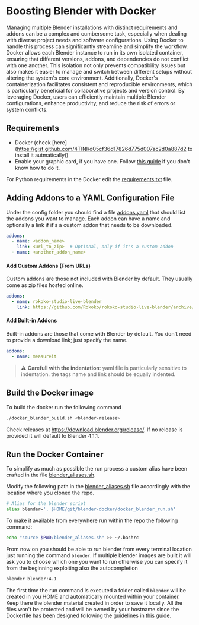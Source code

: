 # Boosting Blender with Docker

Managing multiple Blender installations with distinct requirements and addons can be a complex and cumbersome task, especially when dealing with diverse project needs and software configurations. Using Docker to handle this process can significantly streamline and simplify the workflow. Docker allows each Blender instance to run in its own isolated container, ensuring that different versions, addons, and dependencies do not conflict with one another. This isolation not only prevents compatibility issues but also makes it easier to manage and switch between different setups without altering the system's core environment. Additionally, Docker's containerization facilitates consistent and reproducible environments, which is particularly beneficial for collaborative projects and version control. By leveraging Docker, users can efficiently maintain multiple Blender configurations, enhance productivity, and reduce the risk of errors or system conflicts.

## Requirements
- Docker (check [here](https://gist.github.com/4TINI/d05cf36d17826d775d007ac2d0a887d2 to install it autmatically))
- Enable your graphic card, if you have one. Follow [this guide](https://medium.com/@luca4tini/guide-to-easily-enable-the-graphic-card-in-ubuntu-4a0b21625bec) if you don't know how to do it.

For Python requirements in the Docker edit the [requirements.txt](config/requirements.txt) file.

## Adding Addons to a YAML Configuration File
Under the config folder you should find a file [addons.yaml](config/addons.yaml) that should list the addons you want to manage. Each addon can have a name and optionally a link if it's a custom addon that needs to be downloaded.

```yaml
addons:
  - name: <addon_name>
    link: <url_to_zip>  # Optional, only if it's a custom addon
  - name: <another_addon_name>

```

#### Add Custom Addons (From URLs)

Custom addons are those not included with Blender by default. They usually come as zip files hosted online.

```yaml
addons:
  - name: rokoko-studio-live-blender
    link: https://github.com/Rokoko/rokoko-studio-live-blender/archive/refs/heads/master.zip
```

#### Add Built-in Addons

Built-in addons are those that come with Blender by default. You don't need to provide a download link; just specify the name.

```yaml
addons:
  - name: measureit
```

> :warning: **Carefull with the indentation**: yaml file is particularly sensitive to indentation. the tags name and link should be equally indented.

## Build the Docker image
To build the docker run the following command

```bash
./docker_blender_build.sh <blender-release>
```

Check releases at https://download.blender.org/release/. If no release is provided it will default to Blender 4.1.1.

## Run the Docker Container
To simplify as much as possible the run process a custom alias have been crafted in the file [blender_aliases.sh](blender_aliases.sh). 

Modify the following path in the [blender_aliases.sh](blender_aliases.sh) file accordingly with the location where you cloned the repo.

```bash
# Alias for the blender script
alias blender='. $HOME/git/blender-docker/docker_blender_run.sh'
```

To make it available from everywhere run within the repo the following command:

```bash
echo "source $PWD/blender_aliases.sh" >> ~/.bashrc
```

From now on you should be able to run blender from every terminal location just running the command `blender`. If multiple blender images are built it will ask you to choose which one you want to run otherwise you can specify it from the beginning exploiting also the autocompletion

```bash
blender blender:4.1
```

The first time the run command is executed a folder called `blender` will be created in you HOME and automatically mounted within your container. Keep there the blender material created in order to save it locally. All the files won't be protected and will be owned by your hostname since the Dockerfile has been designed following the guidelines in [this guide](https://medium.com/@luca4tini/simplifying-the-use-of-a-custom-non-root-user-in-a-docker-container-72473ebd7482).

